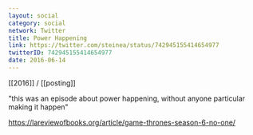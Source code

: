 ```yaml
---
layout: social
category: social
network: Twitter
title: Power Happening
link: https://twitter.com/steinea/status/742945155414654977
twitterID: 742945155414654977
date: 2016-06-14
---
```


[[2016]] / [[posting]]

"this was an episode about power happening, without anyone particular making it happen"

<https://lareviewofbooks.org/article/game-thrones-season-6-no-one/>
